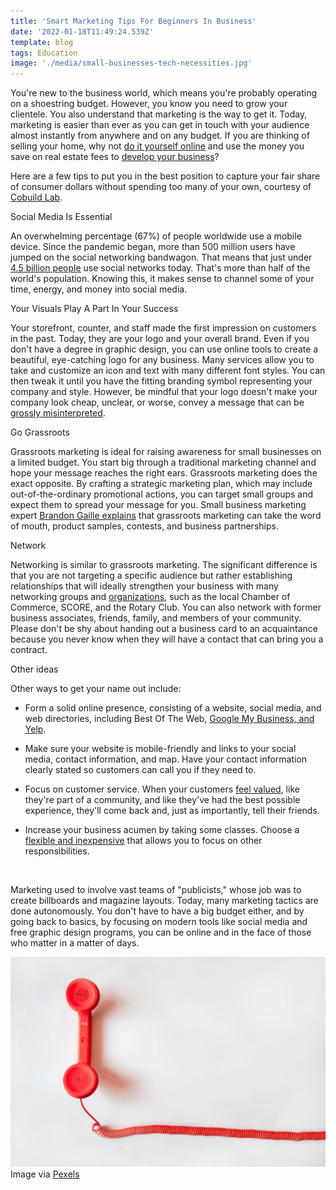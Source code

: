 ```yaml
---
title: 'Smart Marketing Tips For Beginners In Business'
date: '2022-01-18T11:49:24.539Z'
template: blog
tags: Education
image: './media/small-businesses-tech-necessities.jpg'
---
```


You're new to the business world, which means you're probably operating on a shoestring budget. However, you know you need to grow your clientele. You also understand that marketing is the way to get it. Today, marketing is easier than ever as you can get in touch with your audience almost instantly from anywhere and on any budget. If you are thinking of selling your home, why not <a target="_blank" href="https://www.redfin.com/resources/how-to-sell-a-house-online">do it yourself online</a> and use the money you save on real estate fees to <a target="_blank" href="https://www.cobuildlab.com/services/">develop your business</a>?
<br>

Here are a few tips to put you in the best position to capture your fair share of consumer dollars without spending too many of your own, courtesy of <a target="_blank" href="https://www.cobuildlab.com/">Cobuild Lab</a>.

<title-3>Social Media Is Essential</title-3>

An overwhelming percentage (67%) of people worldwide use a mobile device. Since the pandemic began, more than 500 million users have jumped on the social networking bandwagon. That means that just under <a target="_blank" href="https://blog.hootsuite.com/simon-kemp-social-media/">4.5 billion people</a> use social networks today. That's more than half of the world's population. Knowing this, it makes sense to channel some of your time, energy, and money into social media.

<title-3>Your Visuals Play A Part In Your Success</title-3>

Your storefront, counter, and staff made the first impression on customers in the past. Today, they are your logo and your overall brand. Even if you don't have a degree in graphic design, you can use online tools to create a beautiful, eye-catching logo for any business. Many services allow you to take and customize an icon and text with many different font styles. You can then tweak it until you have the fitting branding symbol representing your company and style. However, be mindful that your logo doesn't make your company look cheap, unclear, or worse, convey a message that can be <a target="_blank" href="https://www.plerdy.com/blog/top-40-bad-logos/">grossly misinterpreted</a>.

<title-3>Go Grassroots</title-3>

Grassroots marketing is ideal for raising awareness for small businesses on a limited budget. You start big through a traditional marketing channel and hope your message reaches the right ears. Grassroots marketing does the exact opposite. By crafting a strategic marketing plan, which may include out-of-the-ordinary promotional actions, you can target small groups and expect them to spread your message for you. Small business marketing expert <a target="_blank" href="https://brandongaille.com/11-fanstastic-grassroots-marketing-examples/">Brandon Gaille explains</a> that grassroots marketing can take the word of mouth, product samples, contests, and business partnerships.

<title-3>Network</title-3>

Networking is similar to grassroots marketing. The significant difference is that you are not targeting a specific audience but rather establishing relationships that will ideally strengthen your business with many networking groups and <a target="_blank" href="https://www.nextinsurance.com/blog/best-business-networking-groups/">organizations</a>, such as the local Chamber of Commerce, SCORE, and the Rotary Club. You can also network with former business associates, friends, family, and members of your community. Please don't be shy about handing out a business card to an acquaintance because you never know when they will have a contact that can bring you a contract.

<title-3>Other ideas</title-3>

Other ways to get your name out include:

* Form a solid online presence, consisting of a website, social media, and web directories, including Best Of The Web, <a target="_blank" href="https://www.searchenginejournal.com/web-directories-list/287799/#close">Google My Business, and Yelp</a>.

* Make sure your website is mobile-friendly and links to your social media, contact information, and map. Have your contact information clearly stated so customers can call you if they need to.

* Focus on customer service. When your customers <a target="_blank" href="https://talkroute.com/11-sure-ways-to-keep-your-customers-coming-back/">feel valued</a>, like they're part of a community, and like they've had the best possible experience, they'll come back and, just as importantly, tell their friends.

* Increase your business acumen by taking some classes. Choose a <a target="_blank" href="https://www.phoenix.edu/degrees/business/mba.html">flexible and inexpensive</a> that allows you to focus on other responsibilities.
<br>

Marketing used to involve vast teams of "publicists," whose job was to create billboards and magazine layouts. Today, many marketing tactics are done autonomously. You don't have to have a big budget either, and by going back to basics, by focusing on modern tools like social media and free graphic design programs, you can be online and in the face of those who matter in a matter of days.

<img src="./media/smart-marketing-tips-for-beginners-in-business.png">
<br>
Image via <a target="_blank" href="https://www.pexels.com/photo/marketing-office-working-business-33999/">Pexels</a>
<br>